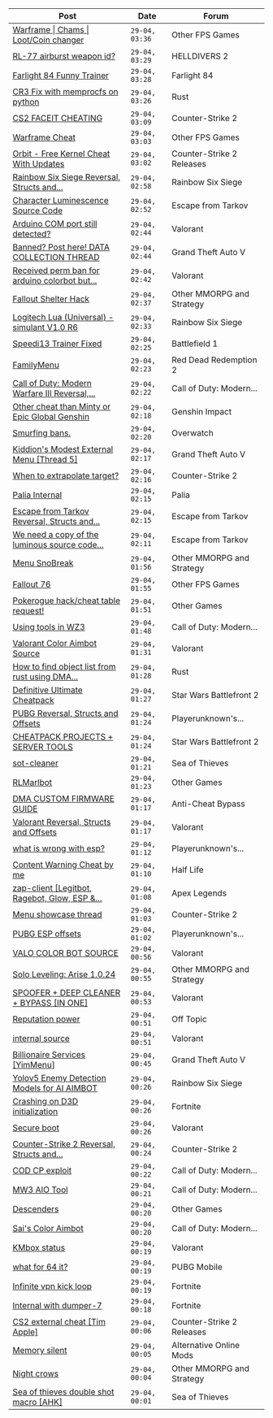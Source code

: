|Post|Date|Forum|
|----|----|-----|
|[Warframe \| Chams \| Loot/Coin changer](https://www.unknowncheats.me/forum/other-fps-games/600451-warframe-chams-loot-coin-changer.html)|`29-04, 03:36`|Other FPS Games|
|[RL-77 airburst weapon id?](https://www.unknowncheats.me/forum/helldivers-2-a/634713-rl-77-airburst-weapon-id.html)|`29-04, 03:29`|HELLDIVERS 2|
|[Farlight 84 Funny Trainer](https://www.unknowncheats.me/forum/farlight-84-a/633539-farlight-84-funny-trainer.html)|`29-04, 03:28`|Farlight 84|
|[CR3 Fix with memprocfs on python](https://www.unknowncheats.me/forum/rust/627087-cr3-fix-memprocfs-python.html)|`29-04, 03:26`|Rust|
|[CS2 FACEIT CHEATING](https://www.unknowncheats.me/forum/counter-strike-2-a/633064-cs2-faceit-cheating.html)|`29-04, 03:09`|Counter-Strike 2|
|[Warframe Cheat](https://www.unknowncheats.me/forum/other-fps-games/631004-warframe-cheat.html)|`29-04, 03:03`|Other FPS Games|
|[Orbit - Free Kernel Cheat With Updates](https://www.unknowncheats.me/forum/counter-strike-2-releases/629494-orbit-free-kernel-cheat-updates.html)|`29-04, 03:02`|Counter-Strike 2 Releases|
|[Rainbow Six Siege Reversal, Structs and...](https://www.unknowncheats.me/forum/rainbow-six-siege/255148-rainbow-six-siege-reversal-structs-offsets.html)|`29-04, 02:58`|Rainbow Six Siege|
|[Character Luminescence Source Code](https://www.unknowncheats.me/forum/escape-from-tarkov/634709-character-luminescence-source-code.html)|`29-04, 02:52`|Escape from Tarkov|
|[Arduino COM port still detected?](https://www.unknowncheats.me/forum/valorant/634221-arduino-com-port-detected.html)|`29-04, 02:44`|Valorant|
|[Banned? Post here! DATA COLLECTION THREAD](https://www.unknowncheats.me/forum/grand-theft-auto-v/165200-banned-post-data-collection-thread.html)|`29-04, 02:44`|Grand Theft Auto V|
|[Received perm ban for arduino colorbot but...](https://www.unknowncheats.me/forum/valorant/634454-received-perm-ban-arduino-colorbot-hwid-ban-alt-account.html)|`29-04, 02:42`|Valorant|
|[Fallout Shelter Hack](https://www.unknowncheats.me/forum/other-mmorpg-and-strategy/304940-fallout-shelter-hack.html)|`29-04, 02:37`|Other MMORPG and Strategy|
|[Logitech Lua (Universal) -simulant V1.0 R6](https://www.unknowncheats.me/forum/rainbow-six-siege/601250-logitech-lua-universal-simulant-v1-0-r6.html)|`29-04, 02:33`|Rainbow Six Siege|
|[Speedi13 Trainer Fixed](https://www.unknowncheats.me/forum/battlefield-1-a/497810-speedi13-trainer-fixed.html)|`29-04, 02:25`|Battlefield 1|
|[FamilyMenu](https://www.unknowncheats.me/forum/red-dead-redemption-2-a/631659-familymenu.html)|`29-04, 02:23`|Red Dead Redemption 2|
|[Call of Duty: Modern Warfare III Reversal,...](https://www.unknowncheats.me/forum/call-of-duty-modern-warfare-iii/605287-call-duty-modern-warfare-iii-reversal-structs-offsets.html)|`29-04, 02:22`|Call of Duty: Modern...|
|[Other cheat than Minty or Epic Global Genshin](https://www.unknowncheats.me/forum/genshin-impact/633896-cheat-minty-epic-global-genshin.html)|`29-04, 02:18`|Genshin Impact|
|[Smurfing bans.](https://www.unknowncheats.me/forum/overwatch/634332-smurfing-bans.html)|`29-04, 02:20`|Overwatch|
|[Kiddion's Modest External Menu \[Thread 5\]](https://www.unknowncheats.me/forum/grand-theft-auto-v/576854-kiddions-modest-external-menu-thread-5-a.html)|`29-04, 02:17`|Grand Theft Auto V|
|[When to extrapolate target?](https://www.unknowncheats.me/forum/counter-strike-2-a/634629-extrapolate-target.html)|`29-04, 02:16`|Counter-Strike 2|
|[Palia Internal](https://www.unknowncheats.me/forum/palia/598138-palia-internal.html)|`29-04, 02:15`|Palia|
|[Escape from Tarkov Reversal, Structs and...](https://www.unknowncheats.me/forum/escape-from-tarkov/226519-escape-tarkov-reversal-structs-offsets.html)|`29-04, 02:15`|Escape from Tarkov|
|[We need a copy of the luminous source code...](https://www.unknowncheats.me/forum/escape-from-tarkov/634702-copy-luminous-source-code-available.html)|`29-04, 02:11`|Escape from Tarkov|
|[Menu SnoBreak](https://www.unknowncheats.me/forum/other-mmorpg-and-strategy/620147-menu-snobreak.html)|`29-04, 01:56`|Other MMORPG and Strategy|
|[Fallout 76](https://www.unknowncheats.me/forum/other-fps-games/305579-fallout-76-a.html)|`29-04, 01:55`|Other FPS Games|
|[Pokerogue hack/cheat table request!](https://www.unknowncheats.me/forum/other-games/633555-pokerogue-hack-cheat-table-request.html)|`29-04, 01:51`|Other Games|
|[Using tools in WZ3](https://www.unknowncheats.me/forum/call-of-duty-modern-warfare-iii/634314-using-tools-wz3.html)|`29-04, 01:48`|Call of Duty: Modern...|
|[Valorant Color Aimbot Source](https://www.unknowncheats.me/forum/valorant/634373-valorant-color-aimbot-source.html)|`29-04, 01:31`|Valorant|
|[How to find object list from rust using DMA...](https://www.unknowncheats.me/forum/rust/634693-object-list-rust-using-dma-card.html)|`29-04, 01:28`|Rust|
|[Definitive Ultimate Cheatpack](https://www.unknowncheats.me/forum/star-wars-battlefront-2-a/633084-definitive-ultimate-cheatpack.html)|`29-04, 01:27`|Star Wars Battlefront 2|
|[PUBG Reversal, Structs and Offsets](https://www.unknowncheats.me/forum/playerunknown-s-battlegrounds/214976-pubg-reversal-structs-offsets.html)|`29-04, 01:24`|Playerunknown's...|
|[CHEATPACK PROJECTS + SERVER TOOLS](https://www.unknowncheats.me/forum/star-wars-battlefront-2-a/633789-cheatpack-projects-server-tools.html)|`29-04, 01:24`|Star Wars Battlefront 2|
|[sot-cleaner](https://www.unknowncheats.me/forum/sea-of-thieves/622216-sot-cleaner.html)|`29-04, 01:21`|Sea of Thieves|
|[RLMarlbot](https://www.unknowncheats.me/forum/other-games/633336-rlmarlbot.html)|`29-04, 01:23`|Other Games|
|[DMA CUSTOM FIRMWARE GUIDE](https://www.unknowncheats.me/forum/anti-cheat-bypass/613135-dma-custom-firmware-guide.html)|`29-04, 01:17`|Anti-Cheat Bypass|
|[Valorant Reversal, Structs and Offsets](https://www.unknowncheats.me/forum/valorant/385792-valorant-reversal-structs-offsets.html)|`29-04, 01:17`|Valorant|
|[what is wrong with esp?](https://www.unknowncheats.me/forum/playerunknown-s-battlegrounds/632330-wrong-esp.html)|`29-04, 01:12`|Playerunknown's...|
|[Content Warning Cheat by me](https://www.unknowncheats.me/forum/half-life/633878-content-warning-cheat.html)|`29-04, 01:10`|Half Life|
|[zap-client \[Legitbot, Ragebot, Glow, ESP &...](https://www.unknowncheats.me/forum/apex-legends/628823-zap-client-legitbot-ragebot-glow-esp.html)|`29-04, 01:08`|Apex Legends|
|[Menu showcase thread](https://www.unknowncheats.me/forum/counter-strike-2-a/605536-menu-showcase-thread.html)|`29-04, 01:03`|Counter-Strike 2|
|[PUBG ESP offsets](https://www.unknowncheats.me/forum/playerunknown-s-battlegrounds/632895-pubg-esp-offsets.html)|`29-04, 01:02`|Playerunknown's...|
|[VALO COLOR BOT SOURCE](https://www.unknowncheats.me/forum/valorant/633956-valo-color-bot-source.html)|`29-04, 00:56`|Valorant|
|[Solo Leveling: Arise 1.0.24](https://www.unknowncheats.me/forum/other-mmorpg-and-strategy/632972-solo-leveling-arise-1-0-24-a.html)|`29-04, 00:55`|Other MMORPG and Strategy|
|[SPOOFER + DEEP CLEANER + BYPASS \[IN ONE\]](https://www.unknowncheats.me/forum/valorant/634340-spoofer-deep-cleaner-bypass.html)|`29-04, 00:53`|Valorant|
|[Reputation power](https://www.unknowncheats.me/forum/off-topic/634688-reputation-power.html)|`29-04, 00:51`|Off Topic|
|[internal source](https://www.unknowncheats.me/forum/valorant/634657-internal-source.html)|`29-04, 00:51`|Valorant|
|[Billionaire Services \[YimMenu\]](https://www.unknowncheats.me/forum/grand-theft-auto-v/634632-billionaire-services-yimmenu.html)|`29-04, 00:45`|Grand Theft Auto V|
|[Yolov5 Enemy Detection Models for AI AIMBOT](https://www.unknowncheats.me/forum/rainbow-six-siege/634345-yolov5-enemy-detection-models-ai-aimbot.html)|`29-04, 00:26`|Rainbow Six Siege|
|[Crashing on D3D initialization](https://www.unknowncheats.me/forum/fortnite/633250-crashing-d3d-initialization.html)|`29-04, 00:26`|Fortnite|
|[Secure boot](https://www.unknowncheats.me/forum/valorant/634660-secure-boot.html)|`29-04, 00:26`|Valorant|
|[Counter-Strike 2 Reversal, Structs and...](https://www.unknowncheats.me/forum/counter-strike-2-a/576077-counter-strike-2-reversal-structs-offsets.html)|`29-04, 00:24`|Counter-Strike 2|
|[COD CP exploit](https://www.unknowncheats.me/forum/call-of-duty-modern-warfare-iii/616611-cod-cp-exploit.html)|`29-04, 00:22`|Call of Duty: Modern...|
|[MW3 AIO Tool](https://www.unknowncheats.me/forum/call-of-duty-modern-warfare-iii/634631-mw3-aio-tool.html)|`29-04, 00:21`|Call of Duty: Modern...|
|[Descenders](https://www.unknowncheats.me/forum/other-games/430508-descenders.html)|`29-04, 00:20`|Other Games|
|[Sai's Color Aimbot](https://www.unknowncheats.me/forum/call-of-duty-modern-warfare-iii/623951-sais-color-aimbot.html)|`29-04, 00:20`|Call of Duty: Modern...|
|[KMbox status](https://www.unknowncheats.me/forum/valorant/634495-kmbox-status.html)|`29-04, 00:19`|Valorant|
|[what for 64 it?](https://www.unknowncheats.me/forum/pubg-mobile/634685-64.html)|`29-04, 00:19`|PUBG Mobile|
|[Infinite vpn kick loop](https://www.unknowncheats.me/forum/fortnite/634683-infinite-vpn-kick-loop.html)|`29-04, 00:19`|Fortnite|
|[Internal with dumper-7](https://www.unknowncheats.me/forum/fortnite/634674-internal-dumper-7-a.html)|`29-04, 00:18`|Fortnite|
|[CS2 external cheat \[Tim Apple\]](https://www.unknowncheats.me/forum/counter-strike-2-releases/609206-cs2-external-cheat-tim-apple.html)|`29-04, 00:06`|Counter-Strike 2 Releases|
|[Memory silent](https://www.unknowncheats.me/forum/alternative-online-mods/634374-memory-silent.html)|`29-04, 00:05`|Alternative Online Mods|
|[Night crows](https://www.unknowncheats.me/forum/other-mmorpg-and-strategy/627465-night-crows.html)|`29-04, 00:04`|Other MMORPG and Strategy|
|[Sea of thieves double shot macro \[AHK\]](https://www.unknowncheats.me/forum/sea-of-thieves/314490-sea-thieves-double-shot-macro-ahk.html)|`29-04, 00:01`|Sea of Thieves|
